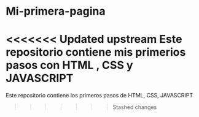 # Mi-primera-pagina
<<<<<<< Updated upstream
Este repositorio contiene mis primerios pasos con HTML , CSS y JAVASCRIPT
=======
Este repositorio contiene los primeros pasos de HTML, CSS, JAVASCRIPT
>>>>>>> Stashed changes
